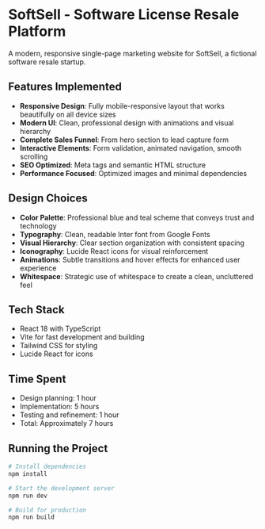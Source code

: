 # SoftSell - Software License Resale Platform

A modern, responsive single-page marketing website for SoftSell, a fictional software resale startup.

## Features Implemented

- **Responsive Design**: Fully mobile-responsive layout that works beautifully on all device sizes
- **Modern UI**: Clean, professional design with animations and visual hierarchy
- **Complete Sales Funnel**: From hero section to lead capture form
- **Interactive Elements**: Form validation, animated navigation, smooth scrolling
- **SEO Optimized**: Meta tags and semantic HTML structure
- **Performance Focused**: Optimized images and minimal dependencies

## Design Choices

- **Color Palette**: Professional blue and teal scheme that conveys trust and technology
- **Typography**: Clean, readable Inter font from Google Fonts
- **Visual Hierarchy**: Clear section organization with consistent spacing
- **Iconography**: Lucide React icons for visual reinforcement
- **Animations**: Subtle transitions and hover effects for enhanced user experience
- **Whitespace**: Strategic use of whitespace to create a clean, uncluttered feel

## Tech Stack

- React 18 with TypeScript
- Vite for fast development and building
- Tailwind CSS for styling
- Lucide React for icons

## Time Spent

- Design planning: 1 hour
- Implementation: 5 hours
- Testing and refinement: 1 hour
- Total: Approximately 7 hours

## Running the Project

```bash
# Install dependencies
npm install

# Start the development server
npm run dev

# Build for production
npm run build
```